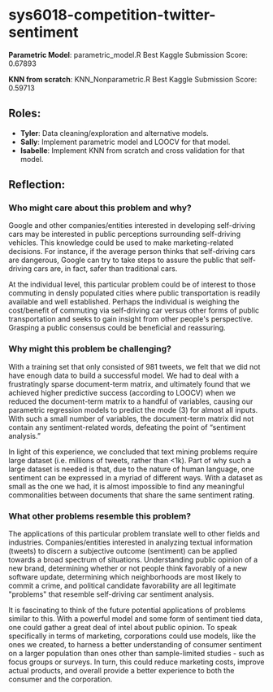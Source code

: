 # sys6018-competition-twitter-sentiment

**Parametric Model**: parametric_model.R
Best Kaggle Submission Score: 0.67893

**KNN from scratch**: KNN_Nonparametric.R
Best Kaggle Submission Score: 0.59713

## Roles:

* **Tyler**: Data cleaning/exploration and alternative models.
* **Sally**: Implement parametric model and LOOCV for that model.
* **Isabelle**: Implement KNN from scratch and cross validation for that model.

## Reflection:

### Who might care about this problem and why?

Google and other companies/entities interested in developing self-driving cars may be interested in public perceptions surrounding self-driving vehicles. This knowledge could be used to make marketing-related decisions. For instance, if the average person thinks that self-driving cars are dangerous, Google can try to take steps to assure the public that self-driving cars are, in fact, safer than traditional cars. 

At the individual level, this particular problem could be of interest to those commuting in densly populated cities where public transportation is readily available and well established. Perhaps the individual is weighing the cost/benefit of commuting via self-driving car versus other forms of public transportation and seeks to gain insight from other people's perspective. Grasping a public consensus could be beneficial and reassuring.

### Why might this problem be challenging?

With a training set that only consisted of 981 tweets, we felt that we did not have enough data to build a successful model. We had to deal with a frustratingly sparse document-term matrix, and ultimately found that we achieved higher predictive success (according to LOOCV) when we reduced the document-term matrix to a handful of variables, causing our parametric regression models to predict the mode (3) for almost all inputs. With such a small number of variables, the document-term matrix did not contain any sentiment-related words, defeating the point of “sentiment analysis.”

In light of this experience, we concluded that text mining problems require large dataset (i.e. millions of tweets, rather than <1k). Part of why such a large dataset is needed is that, due to the nature of human language, one sentiment can be expressed in a myriad of different ways. With a dataset as small as the one we had, it is almost impossible to find any meaningful commonalities between documents that share the same sentiment rating.

### What other problems resemble this problem?

The applications of this particular problem translate well to other fields and industries. Companies/entities interested in analyzing textual information (tweets) to discern a subjective outcome (sentiment) can be applied towards a broad spectrum of situations. Understanding public opinion of a new brand, determining whether or not people think favorably of a new software update, determining which neighborhoods are most likely to commit a crime, and political candidate favorability are all legitimate "problems" that resemble self-driving car sentiment analysis. 

It is fascinating to think of the future potential applications of problems similar to this. With a powerful model and some form of sentiment tied data, one could gather a great deal of intel about public opinion. To speak specifically in terms of marketing, corporations could use models, like the ones we created, to harness a better understanding of consumer sentiment on a larger population than ones other than sample-limited studies - such as focus groups or surveys. In turn, this could reduce marketing costs, improve actual products, and overall provide a better experience to both the consumer and the corporation.
